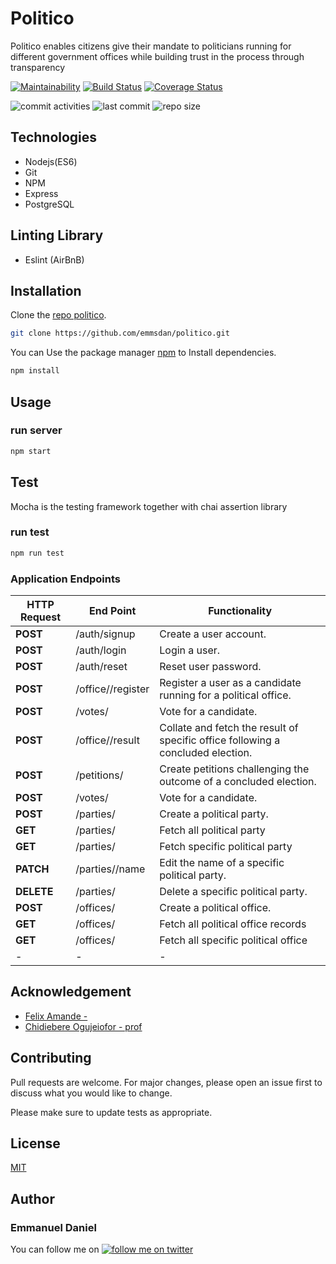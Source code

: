 # Politico

Politico enables citizens give their mandate to politicians running for different government offices while building trust in the process through transparency

[![Maintainability](https://api.codeclimate.com/v1/badges/13e2339cd2954b9cc63b/maintainability)](https://codeclimate.com/github/emmsdan/politico/maintainability) [![Build Status](https://travis-ci.org/emmsdan/politico.svg?branch=develop)](https://travis-ci.org/emmsdan/politico) [![Coverage Status](https://coveralls.io/repos/github/emmsdan/politico/badge.svg?branch=development)](https://coveralls.io/github/emmsdan/politico?branch=development)

![commit activities](https://img.shields.io/github/commit-activity/y/emmsdan/politico.svg?colorB=green) ![last commit](https://img.shields.io/github/last-commit/emmsdan/politico/develop.svg?colorB=green)
![repo size ](https://img.shields.io/github/repo-size/emmsdan/politico.svg?colorB=blue&logo=red)

## Technologies
  * Nodejs(ES6)
  * Git
  * NPM
  * Express
  * PostgreSQL

## Linting Library
  * Eslint (AirBnB)

## Installation

Clone the [repo politico](https://github.com/emmsdan/politico).

```bash
git clone https://github.com/emmsdan/politico.git
```
You can Use the package manager [npm](https://nodejs.org/en/) to Install dependencies.

```bash
npm install
```

## Usage

### run server
```bash
npm start
```
## Test
  Mocha is the testing framework together with chai assertion library

### run test
```bash
npm run test
```
### Application Endpoints

| HTTP Request | End Point | Functionality |
| -------------| -----------| ----------- |
| **POST** | /auth/signup | Create a user account. |
| **POST** | /auth/login| Login a user. |
| **POST** | /auth/reset| Reset user password. |
| **POST** | /office/<user-id>/register | Register a user as a candidate running for a political office. |
| **POST** | /votes/ | Vote for a candidate. |
| **POST** | /office/<office-id>/result | Collate and fetch the result of specific office following a concluded election. |
| **POST** | /petitions/ | Create petitions challenging the outcome of a concluded election. |
| **POST** | /votes/ | Vote for a candidate. |
| **POST** | /parties/ | Create a political party. |
| **GET** | /parties/|  Fetch all political party |
| **GET** | /parties/<party-id>|  Fetch specific political party |
| **PATCH** | /parties/<party-id>/name | Edit the name of a specific political party. |
| **DELETE** | /parties/<party-id>|  Delete a specific political party. |
| **POST** | /offices/|  Create a political office. |
| **GET** | /offices/|  Fetch all political office records |
| **GET** | /offices/<office-id> |  Fetch all specific political office |
| - | -|  -|



## Acknowledgement
- [Felix Amande - ]()
- [Chidiebere Ogujeiofor - prof](https://github.com/chidioguejiofor)


## Contributing
Pull requests are welcome. For major changes, please open an issue first to discuss what you would like to change.

Please make sure to update tests as appropriate.

## License
[MIT](https://choosealicense.com/licenses/mit/)

## Author
### Emmanuel Daniel
You can follow me on [![follow me on twitter](https://img.shields.io/twitter/url/http/shields.io.svg?style=social)](https://twitter.com/emmsdan)
